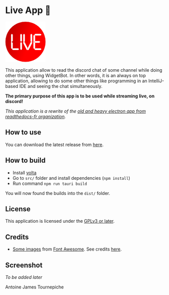# Live App 🔴

![](extras/logo/logo-128x.png)

This application allow to read the discord chat of some channel while doing other things, using WidgetBot.
In other words, it is an always on top application, allowing to do some other things like programming in an IntelliJ-based IDE and seeing the chat simultaneously.

**The primary purpose of this app is to be used while streaming live, on discord!**

*This application is a rewrite of the [old and heavy electron app from readthedocs-fr organization](https://github.com/readthedocs-fr/liveapp).*

## How to use

You can download the latest release from [here](https://github.com/AntoineJT/liveapp/releases).

## How to build

- Install [volta](https://volta.sh/)
- Go to `src/` folder and install dependencies (`npm install`)
- Run command `npm run tauri build`

You will now found the builds into the `dist/` folder.

## License

This application is licensed under the [GPLv3 or later](LICENSE).

## Credits

- [Some images](src/assets/fontawesome5) from [Font Awesome](https://fontawesome.com). See credits [here](src/assets/fontawesome5/README.md).

## Screenshot

*To be added later*

Antoine James Tournepiche

